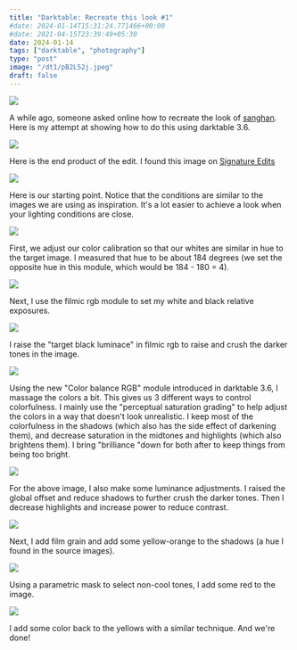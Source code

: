 ```yaml
---
title: "Darktable: Recreate this look #1"
#date: 2024-01-14T15:31:24.771466+00:00
#date: 2021-04-15T23:39:49+05:30
date: 2024-01-14
tags: ["darktable", "photography"]
type: "post"
image: "/dt1/pB2L52j.jpeg"
draft: false
---
```


![](/dt1/Dqo7xDO.jpeg)

A while ago, someone asked online how to recreate the look of [sanghan](ttps://www.instagram.com/sanghan_).
Here is my attempt at showing how to do this using darktable 3.6.

![](/dt1/pB2L52j.jpeg)

Here is the end product of the edit. I found this image on [Signature Edits](https://www.signatureedits.com/free-raw-photos/)

![](/dt1/EBhTfXv.jpeg)

Here is our starting point. Notice that the conditions are similar to the images we are using as inspiration. It's a lot easier to achieve a look when your lighting conditions are close.

![](/dt1/cfWb4yk.jpeg)

First, we adjust our color calibration so that our whites are similar in hue to the target image. I measured that hue to be about 184 degrees (we set the opposite hue in this module, which would be 184 - 180 = 4).

![](/dt1/q1ZNoeS.jpeg)

Next, I use the filmic rgb module to set my white and black relative exposures.

![](/dt1/fFxijvG.jpeg)

I raise the "target black luminace" in filmic rgb to raise and crush the darker tones in the image.

![](/dt1/nczOcVR.jpeg)

Using the new "Color balance RGB" module introduced in darktable 3.6, I massage the colors a bit. This gives us 3 different ways to control colorfulness. I mainly use the "perceptual saturation grading" to help adjust the colors in a way that doesn't look unrealistic. I keep most of the colorfulness in the shadows (which also has the side effect of darkening them), and decrease saturation in the midtones and highlights (which also brightens them). I bring "brilliance "down for both after to keep things from being too bright.

![](/dt1/P6CwTAh.jpeg)

For the above image, I also make some luminance adjustments. I raised the global offset and reduce shadows to further crush the darker tones. Then I decrease highlights and increase power to reduce contrast.

![](/dt1/fM4JWlP.jpeg)

Next, I add film grain and add some yellow-orange to the shadows (a hue I found in the source images).

![](/dt1/9fQNxIV.jpeg)

Using a parametric mask to select non-cool tones, I add some red to the image.

![](/dt1/qiPIOHa.jpeg)

I add some color back to the yellows with a similar technique. And we're done!

